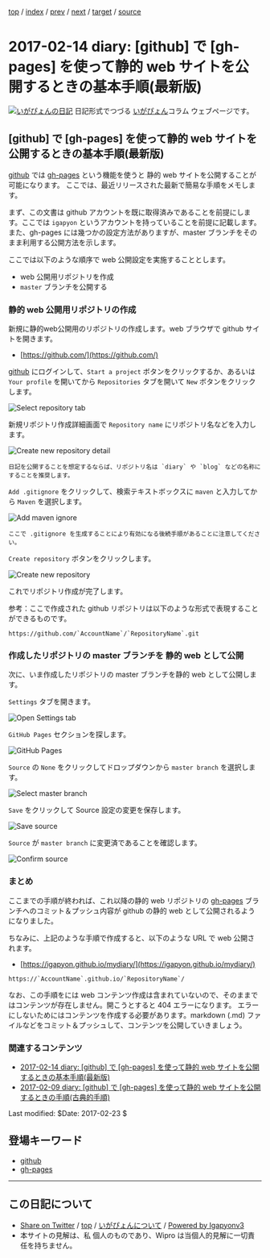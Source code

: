 [top](../index.html) 
 / [index](index.html) 
 / [prev](ig170213.html) 
 / [next](ig170215.html) 
 / [target](http://www.igapyon.jp/igapyon/diary/2017/ig170214.html) 
 / [source](https://github.com/igapyon/diary/blob/master/2017/ig170214.src.md) 

2017-02-14 diary: [github] で [gh-pages] を使って静的 web サイトを公開するときの基本手順(最新版)
=====================================================================================================
[![いがぴょんの日記](http://www.igapyon.jp/igapyon/diary/images/iga200306s.jpg "いがぴょん")](http://www.igapyon.jp/igapyon/diary/memo/memoigapyon.html) 日記形式でつづる [いがぴょん](http://www.igapyon.jp/igapyon/diary/memo/memoigapyon.html)コラム ウェブページです。

## [github] で [gh-pages] を使って静的 web サイトを公開するときの基本手順(最新版)

[github](../keyword/github.html) では [gh-pages](../keyword/gh-pages.html) という機能を使うと 静的 web サイトを公開することが可能になります。
ここでは、最近リリースされた最新で簡易な手順をメモします。

まず、この文書は github アカウントを既に取得済みであることを前提にします。ここでは `igapyon` というアカウントを持っていることを前提に記載します。また、gh-pages には幾つかの設定方法がありますが、master ブランチをそのまま利用する公開方法を示します。

ここでは以下のような順序で web 公開設定を実施することとします。

* web 公開用リポジトリを作成
* `master` ブランチを公開する

### 静的 web 公開用リポジトリの作成

新規に静的web公開用のリポジトリの作成します。web ブラウザで github サイトを開きます。

* [https://github.com/](https://github.com/)

[github](../keyword/github.html) にログインして、`Start a project` ボタンをクリックするか、あるいは `Your profile` を開いてから `Repositories` タブを開いて `New` ボタンをクリックします。

![Select repository tab](https://igapyon.github.io/diary/images/2017/20170214-01.png "Select repository tab")

新規リポジトリ作成詳細画面で `Repository name` にリポジトリ名などを入力します。

![Create new repository detail](https://igapyon.github.io/diary/images/2017/20170214-02.png "Create new repository detail")

```
日記を公開することを想定するならば、リポジトリ名は `diary` や `blog` などの名称にすることを推奨します。
```

`Add .gitignore` をクリックして、検索テキストボックスに `maven` と入力してから `Maven` を選択します。

![Add maven ignore](https://igapyon.github.io/diary/images/2017/20170214-03.png "Add maven ignore")

```
ここで .gitignore を生成することにより有効になる後続手順があることに注意してください。
```

`Create repository` ボタンをクリックします。

![Create new repository](https://igapyon.github.io/diary/images/2017/20170214-04.png "Create new repository")

これでリポジトリ作成が完了します。

参考：ここで作成された github リポジトリは以下のような形式で表現することができるものです。


```
https://github.com/`AccountName`/`RepositoryName`.git
```

### 作成したリポジトリの master ブランチを 静的 web として公開

次に、いま作成したリポジトリの master ブランチを静的 web として公開します。

`Settings` タブを開きます。

![Open Settings tab](https://igapyon.github.io/diary/images/2017/20170214-05.png "Open Settings tab")

`GitHub Pages` セクションを探します。

![GitHub Pages](https://igapyon.github.io/diary/images/2017/20170214-06.png "GitHub Pages")

`Source` の `None` をクリックしてドロップダウンから `master branch` を選択します。

![Select master branch](https://igapyon.github.io/diary/images/2017/20170214-07.png "Select master branch")

`Save` をクリックして Source 設定の変更を保存します。

![Save source](https://igapyon.github.io/diary/images/2017/20170214-08.png "Save source")

`Source` が `master branch` に変更済であることを確認します。

![Confirm source](https://igapyon.github.io/diary/images/2017/20170214-09.png "Confirm source")


### まとめ

ここまでの手順が終われば、これ以降の静的 web リポジトリの [gh-pages](../keyword/gh-pages.html) ブランチへのコミット＆プッシュ内容が github の静的 web として公開されるようになりました。

ちなみに、上記のような手順で作成すると、以下のような URL で web 公開されます。

* [https://igapyon.github.io/mydiary/](https://igapyon.github.io/mydiary/)


```
https://`AccountName`.github.io/`RepositoryName`/
```

なお、この手順をには web コンテンツ作成は含まれていないので、そのままではコンテンツが存在しません。開こうとすると 404 エラーになります。
エラーにしないためにはコンテンツを作成する必要があります。markdown (.md) ファイルなどをコミット＆プッシュして、コンテンツを公開していきましょう。

### 関連するコンテンツ

* [2017-02-14 diary: [github] で [gh-pages] を使って静的 web サイトを公開するときの基本手順(最新版)](http://www.igapyon.jp/igapyon/diary/2017/ig170214.html)
* [2017-02-09 diary: [github] で [gh-pages] を使って静的 web サイトを公開するときの手順(古典的手順)](http://www.igapyon.jp/igapyon/diary/2017/ig170209.html)

Last modified: $Date: 2017-02-23 $

## 登場キーワード

* [github](../keyword/github.html)
* [gh-pages](../keyword/gh-pages.html)

----------------------------------------------------------------------------------------------------

## この日記について

* [Share on Twitter](https://twitter.com/intent/tweet?hashtags=igapyon%2Cdiary%2C%E3%81%84%E3%81%8C%E3%81%B4%E3%82%87%E3%82%93%2Cgithub%2Cgh-pages&text=%5Bgithub%5D+%E3%81%A7+%5Bgh-pages%5D+%E3%82%92%E4%BD%BF%E3%81%A3%E3%81%A6%E9%9D%99%E7%9A%84+web+%E3%82%B5%E3%82%A4%E3%83%88%E3%82%92%E5%85%AC%E9%96%8B%E3%81%99%E3%82%8B%E3%81%A8%E3%81%8D%E3%81%AE%E5%9F%BA%E6%9C%AC%E6%89%8B%E9%A0%86%28%E6%9C%80%E6%96%B0%E7%89%88%29&url=http%3A%2F%2Fwww.igapyon.jp%2Figapyon%2Fdiary%2F2017%2Fig170214.html) / [top](../index.html) / [いがぴょんについて](http://www.igapyon.jp/igapyon/diary/memo/memoigapyon.html) / [Powered by Igapyonv3](https://github.com/igapyon/igapyonv3)
* 本サイトの見解は、私 個人のものであり、Wipro は当個人的見解に一切責任を持ちません。 
